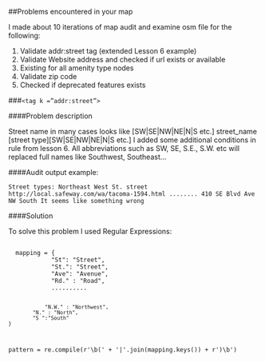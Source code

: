 ##Problems encountered in your map

I made about 10 iterations of map audit and examine osm file for the following:

1.	Validate addr:street tag (extended Lesson 6 example) 
2.	Validate Website address and checked if url exists or available
3.	Existing <tag k="name" > for all amenity type nodes 
4.	Validate zip code
5.	Checked if deprecated features exists 

###`<tag k =”addr:street”>`

####Problem description

Street name in many cases looks like [SW|SE|NW|NE|N|S etc.] street_name [street type][SW|SE|NW|NE|N|S etc.]
I added some additional conditions in rule from lesson 6. All abbreviations such as SW, SE, S.E., S.W. etc  will replaced full names like Southwest, Southeast…

####Audit output example:

  `
  Street types:
  Northeast
  West
  St.
  street
  http://local.safeway.com/wa/tacoma-1594.html
  ........
  410
  SE
  Blvd
  Ave
  NW
  South
  It seems like something wrong
  `

####Solution

To solve this problem I used Regular Expressions:

  <code> 
  mapping = {
            "St": "Street",
            "St.": "Street",
            "Ave": "Avenue",
            "Rd." : "Road",
        	..........
			
		        "N.W." : "Northwest",
            "N." : "North",
            "S ":"South"
	}
	 
  pattern = re.compile(r'\b(' + '|'.join(mapping.keys()) + r')\b')
  </code>
